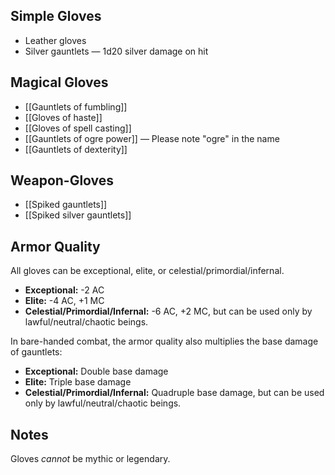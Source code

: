 ## Simple Gloves
- Leather gloves
- Silver gauntlets — 1d20 silver damage on hit

## Magical Gloves
- [[Gauntlets of fumbling]]
- [[Gloves of haste]]
- [[Gloves of spell casting]]
- [[Gauntlets of ogre power]] — Please note "ogre" in the name
- [[Gauntlets of dexterity]]

## Weapon-Gloves
- [[Spiked gauntlets]]
- [[Spiked silver gauntlets]]

## Armor Quality

All gloves can be exceptional, elite, or celestial/primordial/infernal.

- **Exceptional:** -2 AC
- **Elite:** -4 AC, +1 MC
- **Celestial/Primordial/Infernal:** -6 AC, +2 MC, but can be used only by lawful/neutral/chaotic beings.

In bare-handed combat, the armor quality also multiplies the base damage of gauntlets:

- **Exceptional:** Double base damage
- **Elite:** Triple base damage
- **Celestial/Primordial/Infernal:** Quadruple base damage, but can be used only by lawful/neutral/chaotic beings.

## Notes

Gloves *cannot* be mythic or legendary.